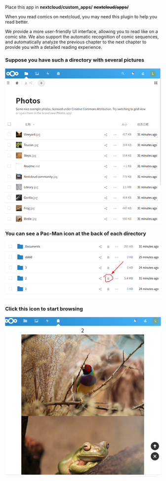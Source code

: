 Place this app in **nextcloud/custom_apps/** **~~nextcloud/apps/~~**

When you read comics on nextcloud, you may need this plugin to help you read better.

We provide a more user-friendly UI interface, allowing you to read like on a comic site. We also support the automatic recognition of comic sequences, and automatically analyze the previous chapter to the next chapter to provide you with a detailed reading experience.

### Suppose you have such a directory with several pictures

![filelist](https://raw.githubusercontent.com/lixiaofei123/comicmode/master/img/filelist.png)

### You can see a Pac-Man icon at the back of each directory

![comicbtn](https://github.com/lixiaofei123/comicmode/blob/master/img/comicbtn.png?raw=true)

### Click this icon to start browsing

![comic mode](https://github.com/lixiaofei123/comicmode/blob/master/img/comicmode.png?raw=true)
